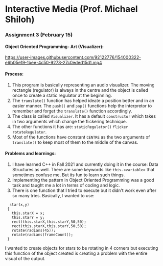 # Interactive Media (Prof. Michael Shiloh)
### Assignment 3 (February 15)
####  Object Oriented Programming- Art (Visualizer):

https://user-images.githubusercontent.com/92122776/154000322-e6b05e19-1bee-4c50-9273-27c0eded15d1.mp4

#### Process:
1. This program is basically representing an audio visualizer. The moving rectangle (regulator) is always in the centre and the object is called once to create a static regulator at the beginning.
2. The ````translate()```` function has helped ideate a position better and in an easier manner. The ````push()```` and ````pop()```` functions help the interpretor to remember and forget the ````translate()```` function accordingly.
3. The class is called ````Visualizer````. It has a default ````constructor```` which takes in two arguments which change the flickering technique.
4. The other functions it has are: ````staticRegulator()```` ````flicker```` ````rotateRegulator````.
5. Most of the functions have constant ````CENTRE```` as the two arguments of ````translate()```` to keep most of them to the middle of the canvas.


#### Problems and learnings:
1. I have learned C++ in Fall 2021 and currently doing it in the course: Data Structures as well. There are some keywords like ````this.<variable>```` that sometimes confuse me. But its fun to learn such things.
2. Implementing the pattern in Object Oriented Programming was a good task and taught me a lot in terms of coding and logic.
3. There is one function that I tried to execute but it didn't work even after so many tries. Basically, I wanted to use:
 ````
   star(x,y)
  {
    this.starX = x;
    this.starY = y;
    rect(this.starX,this.starY,50,50);
    rect(this.starX,this.starY,50,50);
    rotate(radians(45));
    rotate(radians(frameCount));
  }
 ````
 I wanted to create objects for stars to be rotating in 4 corners but executing this function of the object created is creating a problem with the entire visual of the output. 
 
 

